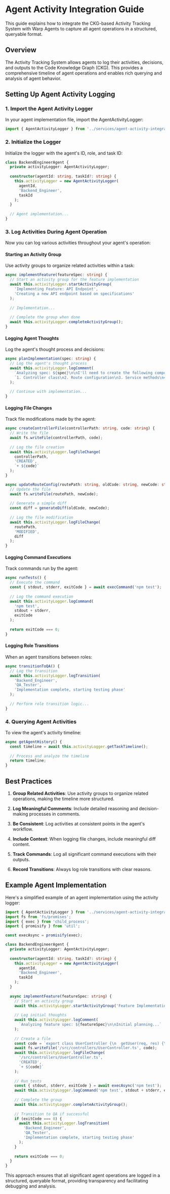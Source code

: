 # Agent Activity Integration Guide

This guide explains how to integrate the CKG-based Activity Tracking System with Warp Agents to capture all agent operations in a structured, queryable format.

## Overview

The Activity Tracking System allows agents to log their activities, decisions, and outputs to the Code Knowledge Graph (CKG). This provides a comprehensive timeline of agent operations and enables rich querying and analysis of agent behavior.

## Setting Up Agent Activity Logging

### 1. Import the Agent Activity Logger

In your agent implementation file, import the AgentActivityLogger:

```typescript
import { AgentActivityLogger } from '../services/agent-activity-integration.js';
```

### 2. Initialize the Logger

Initialize the logger with the agent's ID, role, and task ID:

```typescript
class BackendEngineerAgent {
  private activityLogger: AgentActivityLogger;
  
  constructor(agentId: string, taskId?: string) {
    this.activityLogger = new AgentActivityLogger(
      agentId,
      'Backend_Engineer',
      taskId
    );
  }
  
  // Agent implementation...
}
```

### 3. Log Activities During Agent Operation

Now you can log various activities throughout your agent's operation:

#### Starting an Activity Group

Use activity groups to organize related activities within a task:

```typescript
async implementFeature(featureSpec: string) {
  // Start an activity group for the feature implementation
  await this.activityLogger.startActivityGroup(
    'Implementing Feature: API Endpoint',
    'Creating a new API endpoint based on specifications'
  );
  
  // Implementation...
  
  // Complete the group when done
  await this.activityLogger.completeActivityGroup();
}
```

#### Logging Agent Thoughts

Log the agent's thought process and decisions:

```typescript
async planImplementation(spec: string) {
  // Log the agent's thought process
  await this.activityLogger.logComment(
    `Analyzing spec: ${spec}\n\nI'll need to create the following components:\n` +
    `1. Controller class\n2. Route configuration\n3. Service methods\n4. Unit tests`
  );
  
  // Continue with implementation...
}
```

#### Logging File Changes

Track file modifications made by the agent:

```typescript
async createControllerFile(controllerPath: string, code: string) {
  // Write the file
  await fs.writeFile(controllerPath, code);
  
  // Log the file creation
  await this.activityLogger.logFileChange(
    controllerPath,
    'CREATED',
    `+ ${code}`
  );
}

async updateRouteConfig(routePath: string, oldCode: string, newCode: string) {
  // Update the file
  await fs.writeFile(routePath, newCode);
  
  // Generate a simple diff
  const diff = generateDiff(oldCode, newCode);
  
  // Log the file modification
  await this.activityLogger.logFileChange(
    routePath,
    'MODIFIED',
    diff
  );
}
```

#### Logging Command Executions

Track commands run by the agent:

```typescript
async runTests() {
  // Execute the command
  const { stdout, stderr, exitCode } = await execCommand('npm test');
  
  // Log the command execution
  await this.activityLogger.logCommand(
    'npm test',
    stdout + stderr,
    exitCode
  );
  
  return exitCode === 0;
}
```

#### Logging Role Transitions

When an agent transitions between roles:

```typescript
async transitionToQA() {
  // Log the transition
  await this.activityLogger.logTransition(
    'Backend_Engineer',
    'QA_Tester',
    'Implementation complete, starting testing phase'
  );
  
  // Perform role transition logic...
}
```

### 4. Querying Agent Activities

To view the agent's activity timeline:

```typescript
async getAgentHistory() {
  const timeline = await this.activityLogger.getTaskTimeline();
  
  // Process and analyze the timeline
  return timeline;
}
```

## Best Practices

1. **Group Related Activities**: Use activity groups to organize related operations, making the timeline more structured.

2. **Log Meaningful Comments**: Include detailed reasoning and decision-making processes in comments.

3. **Be Consistent**: Log activities at consistent points in the agent's workflow.

4. **Include Context**: When logging file changes, include meaningful diff content.

5. **Track Commands**: Log all significant command executions with their outputs.

6. **Record Transitions**: Always log role transitions with clear reasons.

## Example Agent Implementation

Here's a simplified example of an agent implementation using the activity logger:

```typescript
import { AgentActivityLogger } from '../services/agent-activity-integration.js';
import fs from 'fs/promises';
import { exec } from 'child_process';
import { promisify } from 'util';

const execAsync = promisify(exec);

class BackendEngineerAgent {
  private activityLogger: AgentActivityLogger;
  
  constructor(agentId: string, taskId?: string) {
    this.activityLogger = new AgentActivityLogger(
      agentId,
      'Backend_Engineer',
      taskId
    );
  }
  
  async implementFeature(featureSpec: string) {
    // Start an activity group
    await this.activityLogger.startActivityGroup('Feature Implementation');
    
    // Log initial thoughts
    await this.activityLogger.logComment(
      `Analyzing feature spec: ${featureSpec}\n\nInitial planning...`
    );
    
    // Create a file
    const code = `export class UserController {\n  getUser(req, res) {\n    // Implementation\n  }\n}`;
    await fs.writeFile('/src/controllers/UserController.ts', code);
    await this.activityLogger.logFileChange(
      '/src/controllers/UserController.ts',
      'CREATED',
      `+ ${code}`
    );
    
    // Run tests
    const { stdout, stderr, exitCode } = await execAsync('npm test');
    await this.activityLogger.logCommand('npm test', stdout + stderr, exitCode);
    
    // Complete the group
    await this.activityLogger.completeActivityGroup();
    
    // Transition to QA if successful
    if (exitCode === 0) {
      await this.activityLogger.logTransition(
        'Backend_Engineer',
        'QA_Tester',
        'Implementation complete, starting testing phase'
      );
    }
    
    return exitCode === 0;
  }
}
```

This approach ensures that all significant agent operations are logged in a structured, queryable format, providing transparency and facilitating debugging and analysis.
